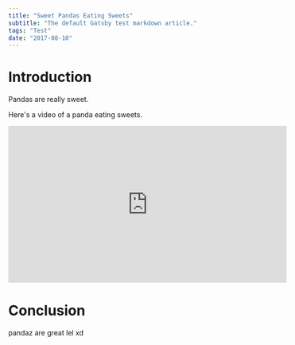 ```yaml
---
title: "Sweet Pandas Eating Sweets"
subtitle: "The default Gatsby test markdown article."
tags: "Test"
date: "2017-08-10"
---
```


# Introduction

Pandas are really sweet.

Here's a video of a panda eating sweets.

<iframe width="560" height="315" src="https://www.youtube.com/embed/4n0xNbfJLR8" frameborder="0" allowfullscreen></iframe>

# Conclusion

pandaz are great lel xd
